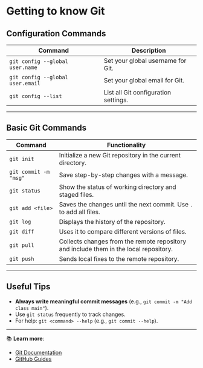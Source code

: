 # Getting to know Git

## Configuration Commands

| **Command**|**Description**|
|------------|---------------|
| `git config --global user.name`| Set your global username for Git.|
| `git config --global user.email`| Set your global email for Git.|
| `git config --list`| List all Git configuration settings.|

---

## Basic Git Commands

| **Command** |**Functionality**|
|------------ | ----------------|
| `git init`| Initialize a new Git repository in the current directory.|
| `git commit -m "msg"`| Save step-by-step changes with a message.|
| `git status`| Show the status of working directory and staged files.|
| `git add <file>`| Saves the changes until the next commit. Use `.` to add all files.|
| `git log`| Displays the history of the repository.|
| `git diff`| Uses it to compare different versions of files.|
| `git pull`| Collects changes from the remote repository and include them in the local repository.|
| `git push`| Sends local fixes to the remote repository.|

---

## Useful Tips

- **Always write meaningful commit messages** (e.g., `git commit -m "Add class main"`).  
- Use `git status` frequently to track changes.  
- For help: `git <command> --help` (e.g., `git commit --help`).  

---

📚 **Learn more**:  

- [Git Documentation](https://git-scm.com/doc)  
- [GitHub Guides](https://guides.github.com/)